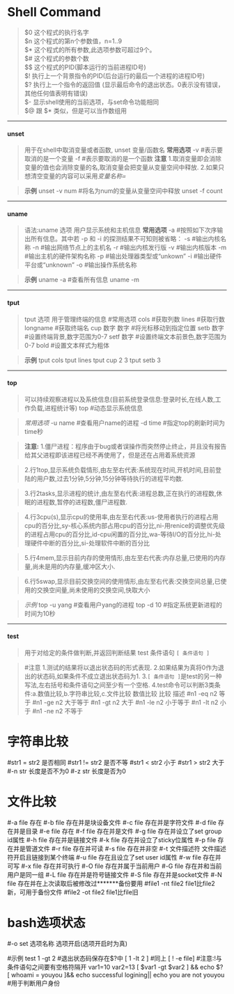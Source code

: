 # Shell Command
> $0 这个程式的执行名字   
> $n 这个程式的第n个参数值，n=1..9  
> $\* 这个程式的所有参数,此选项参数可超过9个。   
> $# 这个程式的参数个数  
> $$ 这个程式的PID(脚本运行的当前进程ID号)   
> $! 执行上一个背景指令的PID(后台运行的最后一个进程的进程ID号)  
> $? 执行上一个指令的返回值 (显示最后命令的退出状态。0表示没有错误，其他任何值表明有错误)  
> $- 显示shell使用的当前选项，与set命令功能相同    
> $@ 跟 $* 类似，但是可以当作数组用     
****

#### unset
> 用于在shell中取消变量或者函数,
> unset 变量/函数名
> **常用选项**
> -v			#表示要取消的是一个变量
> -f			#表示要取消的是一个函数
> **注意**
> 1.取消变量即会消除变量的值也会消除变量的名,取消变量会把变量从变量空间中释放.
> 2.如果只想清空变量的内容可以采用*变量名称=*

> **示例**
> unset -v num		#将名为num的变量从变量空间中释放
> unset -f count

****

#### uname
> 语法:uname 选项
> 用户显示系统和主机信息
> **常用选项**
> -a	#按照如下次序输出所有信息。其中若 -p 和 -i 的探测结果不可知则被省略：
> -s	#输出内核名称
> -n	#输出网络节点上的主机名
> -r	#输出内核发行版
> -v	#输出内核版本
> -m	#输出主机的硬件架构名称
> -p	#输出处理器类型或“unkown”
> -i	#输出硬件平台或“unknown”
> -o	#输出操作系统名称

> **示例**
> uname -a	#查看所有信息
> uname -m

****

#### tput
> tput 选项
> 用于管理终端的信息
> #常用选项
> cols			#获取列数
> lines			#获取行数
> longname		#获取终端名
> cup 数字 数字		#将光标移动到指定位置
> setb 数字		#设置终端背景,数字范围为0-7
> setf 数字		#设置终端文本前景色,数字范围为0-7
> bold			#设置文本样式为粗体

> **示例**
> tput cols
> tput lines
> tput cup 2 3
> tput setb 3

****

#### top
> 可以持续观察进程以及系统信息(目前系统登录信息:登录时长,在线人数,工作负载,进程统计等)
> top		#动态显示系统信息

> *常用选项*
> -u name		#查看用户name的进程
> -d time		#指定top的刷新时间为time秒

> **注意:**
> 1.僵尸进程：程序由于bug或者误操作而突然停止终止，并且没有报告给其父进程即该进程已经不再使用了，但是还在占用着系统资源

> 2.行1top,显示系统负载情形,由左至右代表:系统现在时间,开机时间,目前登陆的用户数,过去1分钟,5分钟,15分钟等待执行的进程平均数.

> 3.行2tasks,显示进程的统计,由左至右代表:进程总数,正在执行的进程数,休眠的进程数,暂停的进程数,僵尸进程数.

> 4.行3cpu(s),显示cpu的使用率,由左至右代表:us-使用者执行的进程占用cpu的百分比,sy-核心系统内部占用cpu的百分比,ni-用renice的调整优先级的进程占用cpu的百分比,id-cpu闲置的百分比,wa-等待I/O的百分比,hi-处理硬件中断的百分比,si-处理软件中断的百分比

> 5.行4mem,显示目前内存的使用情形,由左至右代表:内存总量,已使用的内存量,尚未是用的内存量,缓冲区大小.

> 6.行5swap,显示目前交换空间的使用情形,由左至右代表:交换空间总量,已使用的交换空间量,尚未使用的交换空间,快取大小

> *示例*
> top -u yang	#查看用户yang的进程
> top -d 10	#指定系统更新进程的时间为10秒

****

#### test
> 用于对给定的条件做判断,并返回判断结果
> test 条件语句
> `[ 条件语句 ]`

> #注意
> 1.测试的结果将以退出状态码的形式表现.
> 2.如果结果为真将0作为退出的状态码,如果条件不成立退出状态码为1.
> 3.`[ 条件语句 ]`是test的另一种写法,左右括号和条件语句之间至少有一个空格.
> 4.test命令可以判断3类条件:a.数值比较,b.字符串比较,c.文件比较
数值比较
比较			描述
#n1 -eq n2		等于
#n1 -ge n2		大于等于
#n1 -gt n2		大于
#n1 -le n2		小于等于
#n1 -lt n2		小于
#n1 -ne n2		不等于
#		字符串比较
#str1 = str2		是否相同
#str1 != str2		是否不等
#str1 < str2		小于
#str1 > str2		大于
#-n str			长度是否不为0
#-z str			长度是否为0
#		文件比较
#-a file		存在
#-b file		存在并是块设备文件
#-c file		存在并是字符文件
#-d file		存在并是目录
#-e file		存在
#-f file		存在并是文件
#-g file		存在并设立了set group id属性
#-h file		存在并是链接文件
#-k file		存在并设立了sticky位属性
#-p file		存在并是管道文件
#-r file		存在并可读
#-s file		存在并非空
#-t 文件描述符		文件描述符开启且链接到某个终端
#-u file		存在且设立了set user id属性
#-w file		存在并可写
#-x file		存在并可执行
#-O file		存在并属于当前用户
#-G file		存在并和当前用户是同一组
#-L file		存在并是符号链接文件
#-S file		存在并是socket文件
#-N file		存在并在上次读取后被修改过*******备份要用
#file1 -nt file2	file1比file2新，可用于备份文件
#file2 -ot file2	file1比file旧
#		bash选项状态
#-o set 选项名称	选项开启(选项开启时为真)

#示例
test 1 -gt 2		#退出状态码保存在$?中
[ 1 -lt 2 ]		#同上
[ ! -e file]		#注意:!与条件语句之间要有空格符隔开
var1=10
var2=13
[ $var1 -gt $var2 ] && echo $?
[ whoami = youyou ]&& echo successful logining|| echo you are not youyou			#用于判断用户身份
